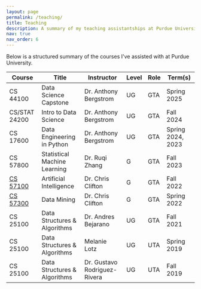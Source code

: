 ```yaml
---
layout: page
permalink: /teaching/
title: Teaching
description: A summary of my teaching assistantships at Purdue University.
nav: true
nav_order: 6
---
```


Below is a structured summary of the courses I've assisted with at Purdue University.

| Course        | Title                          | Instructor                    | Level  | Role | Term(s)                |
|---------------|--------------------------------|-------------------------------|--------|------|------------------------|
| CS 44100      | Data Science Capstone          | Dr. Anthony Bergstrom         | UG     | GTA  | Spring 2025            |
| CS/STAT 24200 | Intro to Data Science          | Dr. Anthony Bergstrom         | UG     | GTA  | Fall 2024              |
| CS 17600      | Data Engineering in Python     | Dr. Anthony Bergstrom         | UG     | GTA  | Spring 2024, 2023      |
| CS 57800      | Statistical Machine Learning   | Dr. Ruqi Zhang                | G   | GTA  | Fall 2023              |
| [CS 57100](https://www.cs.purdue.edu/homes/clifton/cs57100/)      | Artificial Intelligence        | Dr. Chris Clifton             | G   | GTA  | Fall 2022              |
| [CS 57300](https://www.cs.purdue.edu/homes/clifton/cs57300/)      | Data Mining                    | Dr. Chris Clifton             | G   | GTA  | Spring 2022            |
| CS 25100      | Data Structures & Algorithms   | Dr. Andres Bejarano           | UG     | GTA  | Fall 2021              |
| CS 25100      | Data Structures & Algorithms   | Melanie Lotz                  | UG     | UTA  | Spring 2019            |
| CS 25100      | Data Structures & Algorithms   | Dr. Gustavo Rodriguez-Rivera  | UG     | UTA  | Fall 2019   
